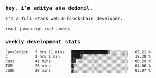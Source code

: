 <samp>
    <h3>hey, i'm aditya aka dedomil.</h3>
    I'm a full stack web & blockchain developer. 
    <br />
    <br />
    <code>react</code> <code>javascript</code> <code>rust</code> <code>nodejs</code>
    <h3>weekly development stats</h3>
    <!--START_SECTION:waka-->

```txt
JavaScript   7 hrs 11 mins   ████████████████▒░░░░░░░░   65.21 %
C            2 hrs 1 min     ████▓░░░░░░░░░░░░░░░░░░░░   18.38 %
Rust         41 mins         █▓░░░░░░░░░░░░░░░░░░░░░░░   06.29 %
TOML         26 mins         █░░░░░░░░░░░░░░░░░░░░░░░░   04.06 %
JSON         20 mins         ▓░░░░░░░░░░░░░░░░░░░░░░░░   03.07 %
```

<!--END_SECTION:waka-->
</samp>
